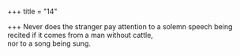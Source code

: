 +++
title = "14"

+++
Never does the stranger pay attention to a solemn speech being recited  if it comes from a man without cattle,  
nor to a song being sung.  